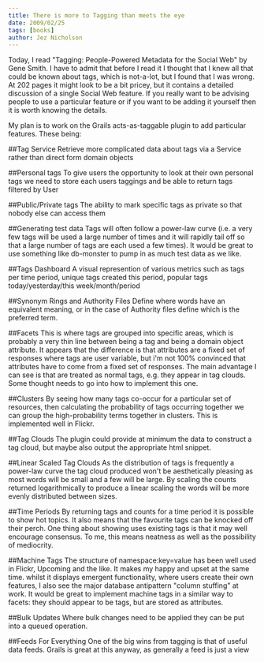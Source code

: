 ```yaml
---
title: There is more to Tagging than meets the eye
date: 2009/02/25
tags: [books]
author: Jez Nicholson
---
```

Today, I read "Tagging: People-Powered Metadata for the Social Web" by Gene Smith. I have to admit that before I read it I thought that I knew all that could be known about tags, which is not-a-lot, but I found that I was wrong. At 202 pages it might look to be a bit pricey, but it contains a detailed discussion of a single Social Web feature. If you really want to be advising people to use a particular feature or if you want to be adding it yourself then it is worth knowing the details.

My plan is to work on the Grails acts-as-taggable plugin to add particular features. These being:

##Tag Service
Retrieve more complicated data about tags via a Service rather than direct form domain objects

##Personal tags
To give users the opportunity to look at their own personal tags we need to store each users taggings and be able to return tags filtered by User

##Public/Private tags
The ability to mark specific tags as private so that nobody else can access them

##Generating test data
Tags will often follow a power-law curve (i.e. a very few tags will be used a large number of times and it will rapidly tail off so that a large number of tags are each used a few times). It would be great to use something like db-monster to pump in as much test data as we like.

##Tags Dashboard
A visual represention of various metrics such as tags per time period, unique tags created this period, popular tags today/yesterday/this week/month/period

##Synonym Rings and Authority Files
Define where words have an equivalent meaning, or in the case of Authority files define which is the preferred term.

##Facets
This is where tags are grouped into specific areas, which is probably a very thin line between being a tag and being a domain object attribute. It appears that the difference is that attributes are a fixed set of responses where tags are user variable, but i'm not 100% convinced that attributes have to come from a fixed set of responses. The main advantage I can see is that are treated as normal tags, e.g. they appear in tag clouds. Some thought needs to go into how to implement this one.

##Clusters
By seeing how many tags co-occur for a particular set of resources, then calculating the probability of tags occurring together we can group the high-probability terms together in clusters. This is implemented well in Flickr.

##Tag Clouds
The plugin could provide at minimum the data to construct a tag cloud, but maybe also output the appropriate html snippet.

##Linear Scaled Tag Clouds
As the distribution of tags is frequently a power-law curve the tag cloud produced won't be aesthetically pleasing as most words will be small and a few will be large. By scaling the counts returned logarithmically to produce a linear scaling the words will be more evenly distributed between sizes.

##Time Periods
By returning tags and counts for a time period it is possible to show hot topics. It also means that the favourite tags can be knocked off their perch. One thing about showing uses existing tags is that it may well encourage consensus. To me, this means neatness as well as the possibility of mediocrity.

##Machine Tags
The structure of namespace:key=value has been well used in Flickr, Upcoming and the like. It makes my happy and upset at the same time. whilst it displays emergent functionality, where users create their own features, I also see the major database antipattern "column stuffing" at work. It would be great to implement machine tags in a similar way to facets: they should appear to be tags, but are stored as attributes.

##Bulk Updates
Where bulk changes need to be applied they can be put into a queued operation.

##Feeds For Everything
One of the big wins from tagging is that of useful data feeds. Grails is great at this anyway, as generally a feed is just a view